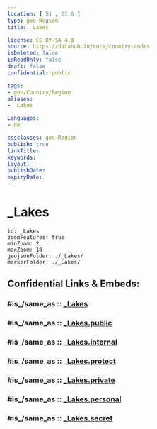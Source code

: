 ```yaml
---
location: [ 51 , 61.6 ] 
type: geo-Region
title: _Lakes

license: CC BY-SA 4.0
source: https://datahub.io/core/country-codes
isDeleted: false
isReadOnly: false
draft: false
confidential: public

tags:
- geo/Country/Region
aliases:
- _Lakes

Languages:
- de

cssclasses: geo-Region
publish: true
linkTitle: 
keywords: 
layout: 
publishDate: 
expiryDate: 
---
```


# _Lakes

```leaflet
id: _Lakes
zoomFeatures: true 
minZoom: 2 
maxZoom: 18
geojsonFolder: ./_Lakes/
markerFolder: ./_Lakes/
```


## Confidential Links & Embeds: 

### #is_/same_as :: [_Lakes](/_Standards/Earth/Continent/Asia/Asia~Central/Kazakhstan/Counties/Aqtöbe/_Lakes.md) 

### #is_/same_as :: [_Lakes.public](/_public/Earth/Continent/Asia/Asia~Central/Kazakhstan/Counties/Aqtöbe/_Lakes.public.md) 

### #is_/same_as :: [_Lakes.internal](/_internal/Earth/Continent/Asia/Asia~Central/Kazakhstan/Counties/Aqtöbe/_Lakes.internal.md) 

### #is_/same_as :: [_Lakes.protect](/_protect/Earth/Continent/Asia/Asia~Central/Kazakhstan/Counties/Aqtöbe/_Lakes.protect.md) 

### #is_/same_as :: [_Lakes.private](/_private/Earth/Continent/Asia/Asia~Central/Kazakhstan/Counties/Aqtöbe/_Lakes.private.md) 

### #is_/same_as :: [_Lakes.personal](/_personal/Earth/Continent/Asia/Asia~Central/Kazakhstan/Counties/Aqtöbe/_Lakes.personal.md) 

### #is_/same_as :: [_Lakes.secret](/_secret/Earth/Continent/Asia/Asia~Central/Kazakhstan/Counties/Aqtöbe/_Lakes.secret.md)

